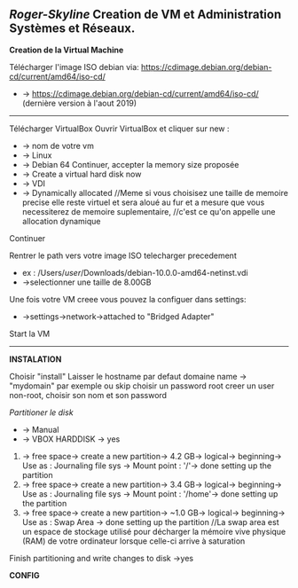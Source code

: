***Roger-Skyline***
Creation de VM et Administration Systèmes et Réseaux.
--

**Creation de la Virtual Machine** 

Télécharger l'image ISO debian via:
https://cdimage.debian.org/debian-cd/current/amd64/iso-cd/
* -> https://cdimage.debian.org/debian-cd/current/amd64/iso-cd/ (dernière version à l'aout 2019)
****************************
Télécharger VirtualBox
Ouvrir VirtualBox et cliquer sur new :
* -> nom de votre vm
* -> Linux
* -> Debian 64
Continuer, accepter la memory size proposée
* -> Create a virtual hard disk now
* -> VDI
* -> Dynamically allocated 
//Meme si vous choisisez une taille de memoire precise elle reste virtuel et sera aloué au fur et a mesure que vous necessiterez de memoire suplementaire,
//c'est ce qu'on appelle une allocation dynamique

Continuer

Rentrer le path vers votre image ISO telecharger precedement

* ex : /Users/*user*/Downloads/debian-10.0.0-amd64-netinst.vdi
* ->selectionner une taille de 8.00GB

Une fois votre VM creee vous pouvez la configuer dans settings:
* ->settings->network->attached to "Bridged Adapter"

Start la VM
************************
**INSTALATION**

Choisir "install"
Laisser le hostname par defaut
domaine name -> "mydomain" par exemple ou skip
choisir un password root
creer un user non-root, choisir son nom et son password

*Partitioner le disk*
* -> Manual 
* -> VBOX HARDDISK -> yes
1. -> free space-> create a new partition-> 4.2 GB-> logical-> beginning-> Use as : Journaling file sys -> Mount point : '/'-> done setting up the partition
2. -> free space-> create a new partition-> 3.4 GB-> logical-> beginning-> Use as : Journaling file sys -> Mount point : '/home'-> done setting up the partition
3. -> free space-> create a new partition-> ~1.0 GB-> logical-> beginning-> Use as : Swap Area -> done setting up the partition
//La swap area est un espace de stockage utilisé pour décharger la mémoire vive physique (RAM) de votre ordinateur lorsque celle-ci arrive à saturation

Finish partitioning and write changes to disk ->yes

**CONFIG**
